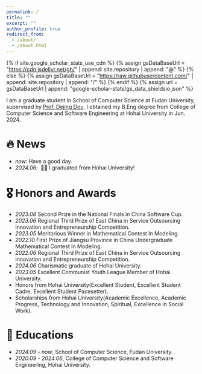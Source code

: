 ```yaml
---
permalink: /
title: ""
excerpt: ""
author_profile: true
redirect_from: 
  - /about/
  - /about.html
---
```


{% if site.google_scholar_stats_use_cdn %}
{% assign gsDataBaseUrl = "https://cdn.jsdelivr.net/gh/" | append: site.repository | append: "@" %}
{% else %}
{% assign gsDataBaseUrl = "https://raw.githubusercontent.com/" | append: site.repository | append: "/" %}
{% endif %}
{% assign url = gsDataBaseUrl | append: "google-scholar-stats/gs_data_shieldsio.json" %}

<span class='anchor' id='about-me'></span>

I am a graduate student in School of Computer Science at Fudan University, supervised by [Prof. Dejing Dou](https://faculty.fudan.edu.cn/DejingDou/zh_CN/index.htm). I obtained my B.Eng degree from College of Computer Science and Software Engineering at Hohai University in Jun. 2024.

# 🔥 News
- *now*: Have a good day. 
- *2024.06*: &nbsp;🎉🎉 I graduated from Hohai University!

# 🎖 Honors and Awards
- *2023.08* Second Prize in the National Finals in China Software Cup. 
- *2023.06* Regional Third Prize of East China in Service Outsourcing Innovation and Entrepreneurship Competition.
- *2023.05* Meritorious Winner in Mathematical Contest In Modeling. 
- *2022.10* First Prize of Jiangsu Province in China Undergraduate Mathematical Contest In Modeling.
- *2022.06* Regional Third Prize of East China in Service Outsourcing Innovation and Entrepreneurship Competition.
- *2024.06* Charismatic graduate of Hohai University.
- *2023.05* Excellent Communist Youth League Member of Hohai University.
- Honors from Hohai University(Excellent Student, Excellent Student Cadre, Excellent Student Pacesetter).
- Scholarships from Hohai University(Academic Excellence, Academic Progress, Technology and Innovation, Spiritual, Excellence in Social Work).

# 📖 Educations
- *2024.09 - now*, School of Computer Science, Fudan University. 
- *2020.09 - 2024.06*, College of Computer Science and Software Engineering, Hohai University. 
